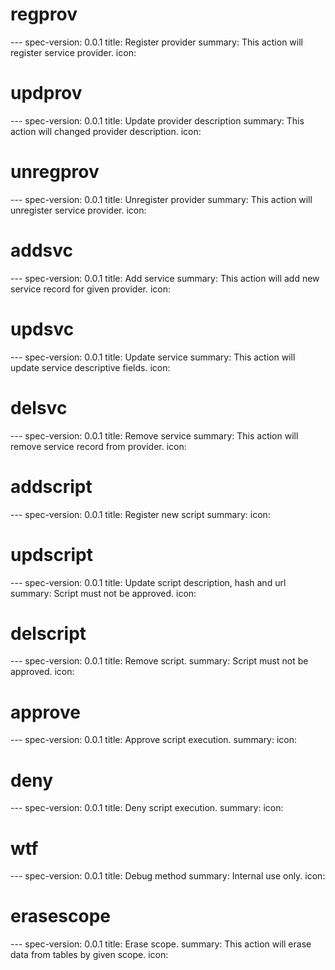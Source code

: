 



<h1 class="contract">regprov</h1>
---
spec-version: 0.0.1
title: Register provider
summary: This action will register service provider.
icon:

<h1 class="contract">updprov</h1>
---
spec-version: 0.0.1
title: Update provider description
summary: This action will changed provider description.
icon:

<h1 class="contract">unregprov</h1>
---
spec-version: 0.0.1
title: Unregister provider
summary: This action will unregister service provider.
icon:




<h1 class="contract">addsvc</h1>
---
spec-version: 0.0.1
title: Add service
summary: This action will add new service record for given provider.
icon:

<h1 class="contract">updsvc</h1>
---
spec-version: 0.0.1
title: Update service
summary: This action will update service descriptive fields.
icon:

<h1 class="contract">delsvc</h1>
---
spec-version: 0.0.1
title: Remove service
summary: This action will remove service record from provider.
icon:



<h1 class="contract">addscript</h1>
---
spec-version: 0.0.1
title: Register new script
summary:
icon:

<h1 class="contract">updscript</h1>
---
spec-version: 0.0.1
title: Update script description, hash and url
summary: Script must not be approved.
icon:

<h1 class="contract">delscript</h1>
---
spec-version: 0.0.1
title: Remove script.
summary: Script must not be approved.
icon:



<h1 class="contract">approve</h1>
---
spec-version: 0.0.1
title: Approve script execution.
summary:
icon:

<h1 class="contract">deny</h1>
---
spec-version: 0.0.1
title: Deny script execution.
summary:
icon:


<h1 class="contract">wtf</h1>
---
spec-version: 0.0.1
title: Debug method
summary: Internal use only.
icon:

<h1 class="contract">erasescope</h1>
---
spec-version: 0.0.1
title: Erase scope.
summary: This action will erase data from tables by given scope.
icon: